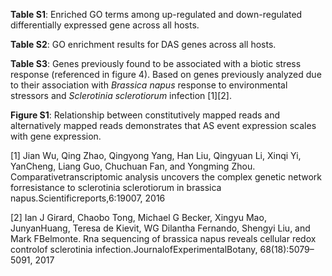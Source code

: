 **Table S1**: Enriched GO terms among up-regulated and down-regulated differentially expressed gene across all hosts.

**Table S2**: GO enrichment results for DAS genes across all hosts.

**Table S3**: Genes previously found to be associated with a biotic stress response (referenced in figure 4). Based on genes previously analyzed due to their association with *Brassica napus* response to environmental stressors and *Sclerotinia sclerotiorum* infection \[1]\[2].

**Figure S1**: Relationship between constitutively mapped reads and alternatively mapped reads demonstrates that AS event expression scales with gene expression.


\[1] Jian Wu, Qing Zhao, Qingyong Yang, Han Liu, Qingyuan Li, Xinqi Yi, YanCheng, Liang Guo, Chuchuan Fan, and Yongming Zhou. Comparativetranscriptomic analysis uncovers the complex genetic network forresistance to sclerotinia sclerotiorum in brassica napus.Scientificreports,6:19007, 2016

\[2] Ian J Girard, Chaobo Tong, Michael G Becker, Xingyu Mao, JunyanHuang, Teresa de Kievit, WG Dilantha Fernando, Shengyi Liu, and Mark FBelmonte. Rna sequencing of brassica napus reveals cellular redox controlof sclerotinia infection.JournalofExperimentalBotany, 68(18):5079–5091, 2017
